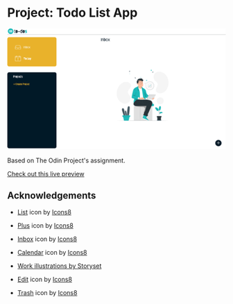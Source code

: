 # Project: Todo List App

![Empty todo list page.](./src/images/empty-project.png)

Based on The Odin Project's assignment.

[Check out this live preview](https://nskills-lab.github.io/todo-list/)

## Acknowledgements

- <a target="_blank" href="https://icons8.com/icon/80613/list">List</a> icon by <a target="_blank" href="https://icons8.com">Icons8</a>

- <a target="_blank" href="https://icons8.com/icon/3220/plus">Plus</a> icon by <a target="_blank" href="https://icons8.com">Icons8</a>

- <a target="_blank" href="https://icons8.com/icon/2879/inbox">Inbox</a> icon by <a target="_blank" href="https://icons8.com">Icons8</a>

- <a target="_blank" href="https://icons8.com/icon/3525/leave">Calendar</a> icon by <a target="_blank" href="https://icons8.com">Icons8</a>

- <a href="https://storyset.com/work">Work illustrations by Storyset</a>

- <a target="_blank" href="https://icons8.com/icon/86373/edit">Edit</a> icon by <a target="_blank" href="https://icons8.com">Icons8</a>

- <a target="_blank" href="https://icons8.com/icon/85081/trash">Trash</a> icon by <a target="_blank" href="https://icons8.com">Icons8</a>
